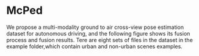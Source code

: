 # McPed
We propose a multi-modality ground to air cross-view pose estimation dataset for autonomous driving, and the following figure shows its fusion process and fusion results. Tere are eight sets of files in the dataset in the example folder,which contain urban and non-urban scenes examples.
